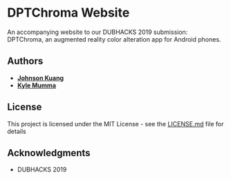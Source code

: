 # DPTChroma Website

An accompanying website to our DUBHACKS 2019 submission: DPTChroma, an augmented reality color alteration app for Android phones.

## Authors

*  [**Johnson Kuang**](https://github.com/johnsonkuang)
*  [**Kyle Mumma**](https://github.com/kylemumma)


## License

This project is licensed under the MIT License - see the [LICENSE.md](LICENSE.md) file for details

## Acknowledgments

* DUBHACKS 2019
